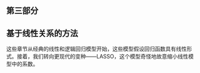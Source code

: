 ## **第三部分**

## **基于线性关系的方法**

这些章节从经典的线性和逻辑回归模型开始，这些模型假设回归函数具有线性形式。接着，我们转向更现代的变种——LASSO，这个模型奇怪地故意缩小线性模型中的系数。
